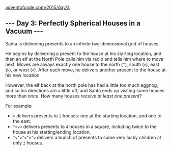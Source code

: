 [adventofcode.com/2015/day/3](https://adventofcode.com/2015/day/3)

## \--- Day 3: Perfectly Spherical Houses in a Vacuum ---

Santa is delivering presents to an infinite two-dimensional grid of houses.

He begins by delivering a present to the house at his starting location, and then an elf at the North Pole calls him via radio and tells him where to move next. Moves are always exactly one house to the north (`^`), south (`v`), east (`>`), or west (`<`). After each move, he delivers another present to the house at his new location.

However, the elf back at the north pole has had a little too much eggnog, and so his directions are a little off, and Santa ends up visiting some houses more than once. How many houses receive _at least one present_?

For example:

  * `>` delivers presents to `2` houses: one at the starting location, and one to the east.
  * `^>v<` delivers presents to `4` houses in a square, including twice to the house at his starting/ending location.
  * `^v^v^v^v^v` delivers a bunch of presents to some very lucky children at only `2` houses.


